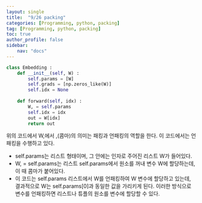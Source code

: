 ```yaml
---
layout: single
title:  "9/26 packing"
categories: [Programming, python, packing]
tag: [Programming, python, packing]
toc: true
author_profile: false
sidebar:
    nav: "docs"
---
```


```python
class Embedding :
    def __init__(self, W) :
        self.params = [W]
        self.grads = [np.zeros_like(W)]
        self.idx = None
        
    def forward(self, idx) :
        W, = self.params
        self.idx = idx
        out = W[idx]
        return out
```

위의 코드에서 W,에서 ,(콤마)의 의미는 패킹과 언패킹의 역할을 한다. 이 코드에서는 언패킹을 수행하고 있다.

* self.params는 리스트 형태이며, 그 안에는 인자로 주어진 리스트 W가 들어있다.
* W, = self.params는 리스트 self.params에서 원소를 꺼내 변수 W에 할당하는데, 이 때 콤마가 붙어있다.
* 이 코드는 self.params 리스트에서 W를 언패킹하여 W 변수에 할당하고 있는데, 결과적으로 W는 self.params[0]과 동일한 값을 가리키게 된다. 이러한 방식으로 변수를 언패킹하면 리스트나 튜플의 원소를 변수에 할당할 수 있다.